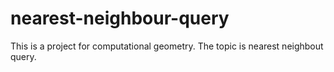 # nearest-neighbour-query
This is a project for computational geometry.
The topic is nearest neighbout query.
